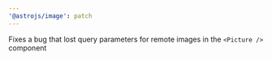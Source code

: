 ```yaml
---
'@astrojs/image': patch
---
```


Fixes a bug that lost query parameters for remote images in the `<Picture />` component
